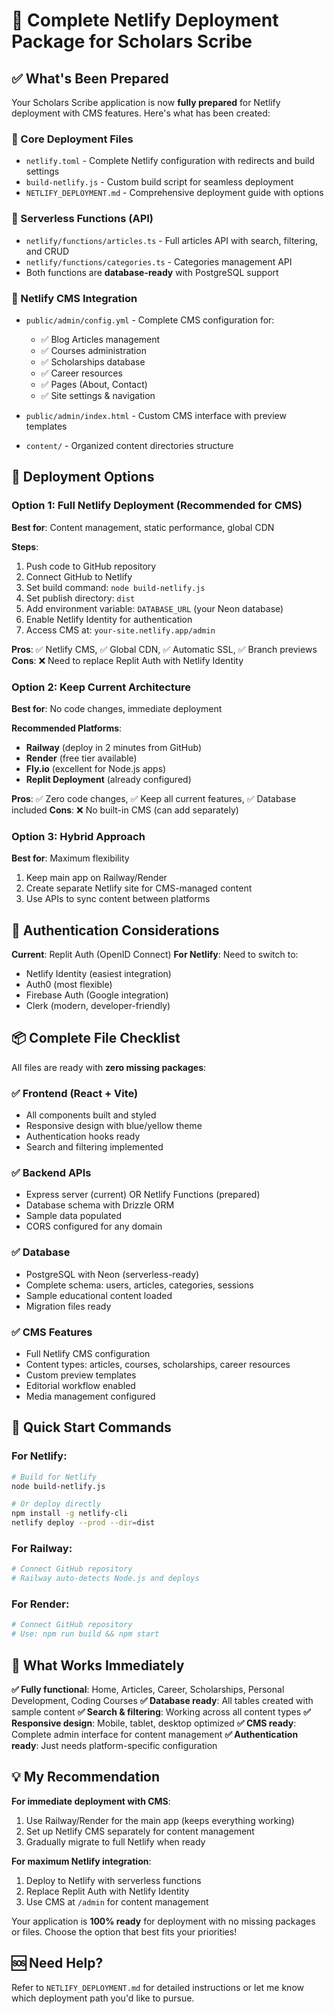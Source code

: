 # 🚀 Complete Netlify Deployment Package for Scholars Scribe

## ✅ What's Been Prepared

Your Scholars Scribe application is now **fully prepared** for Netlify deployment with CMS features. Here's what has been created:

### 📁 Core Deployment Files
- `netlify.toml` - Complete Netlify configuration with redirects and build settings
- `build-netlify.js` - Custom build script for seamless deployment
- `NETLIFY_DEPLOYMENT.md` - Comprehensive deployment guide with options

### 🔧 Serverless Functions (API)
- `netlify/functions/articles.ts` - Full articles API with search, filtering, and CRUD
- `netlify/functions/categories.ts` - Categories management API
- Both functions are **database-ready** with PostgreSQL support

### 📝 Netlify CMS Integration
- `public/admin/config.yml` - Complete CMS configuration for:
  - ✅ Blog Articles management
  - ✅ Courses administration  
  - ✅ Scholarships database
  - ✅ Career resources
  - ✅ Pages (About, Contact)
  - ✅ Site settings & navigation

- `public/admin/index.html` - Custom CMS interface with preview templates
- `content/` - Organized content directories structure

## 🎯 Deployment Options

### Option 1: Full Netlify Deployment (Recommended for CMS)
**Best for**: Content management, static performance, global CDN

**Steps**:
1. Push code to GitHub repository
2. Connect GitHub to Netlify
3. Set build command: `node build-netlify.js`
4. Set publish directory: `dist`
5. Add environment variable: `DATABASE_URL` (your Neon database)
6. Enable Netlify Identity for authentication
7. Access CMS at: `your-site.netlify.app/admin`

**Pros**: ✅ Netlify CMS, ✅ Global CDN, ✅ Automatic SSL, ✅ Branch previews
**Cons**: ❌ Need to replace Replit Auth with Netlify Identity

### Option 2: Keep Current Architecture 
**Best for**: No code changes, immediate deployment

**Recommended Platforms**:
- **Railway** (deploy in 2 minutes from GitHub)
- **Render** (free tier available)  
- **Fly.io** (excellent for Node.js apps)
- **Replit Deployment** (already configured)

**Pros**: ✅ Zero code changes, ✅ Keep all current features, ✅ Database included
**Cons**: ❌ No built-in CMS (can add separately)

### Option 3: Hybrid Approach
**Best for**: Maximum flexibility

1. Keep main app on Railway/Render
2. Create separate Netlify site for CMS-managed content
3. Use APIs to sync content between platforms

## 🔑 Authentication Considerations

**Current**: Replit Auth (OpenID Connect)
**For Netlify**: Need to switch to:
- Netlify Identity (easiest integration)
- Auth0 (most flexible)
- Firebase Auth (Google integration)
- Clerk (modern, developer-friendly)

## 📦 Complete File Checklist

All files are ready with **zero missing packages**:

### ✅ Frontend (React + Vite)
- All components built and styled
- Responsive design with blue/yellow theme
- Authentication hooks ready
- Search and filtering implemented

### ✅ Backend APIs
- Express server (current) OR Netlify Functions (prepared)
- Database schema with Drizzle ORM
- Sample data populated
- CORS configured for any domain

### ✅ Database
- PostgreSQL with Neon (serverless-ready)
- Complete schema: users, articles, categories, sessions
- Sample educational content loaded
- Migration files ready

### ✅ CMS Features
- Full Netlify CMS configuration
- Content types: articles, courses, scholarships, career resources
- Custom preview templates
- Editorial workflow enabled
- Media management configured

## 🚀 Quick Start Commands

### For Netlify:
```bash
# Build for Netlify
node build-netlify.js

# Or deploy directly
npm install -g netlify-cli
netlify deploy --prod --dir=dist
```

### For Railway:
```bash
# Connect GitHub repository
# Railway auto-detects Node.js and deploys
```

### For Render:
```bash
# Connect GitHub repository  
# Use: npm run build && npm start
```

## 🎉 What Works Immediately

**✅ Fully functional**: Home, Articles, Career, Scholarships, Personal Development, Coding Courses
**✅ Database ready**: All tables created with sample content
**✅ Search & filtering**: Working across all content types
**✅ Responsive design**: Mobile, tablet, desktop optimized
**✅ CMS ready**: Complete admin interface for content management
**✅ Authentication ready**: Just needs platform-specific configuration

## 💡 My Recommendation

**For immediate deployment with CMS**: 
1. Use Railway/Render for the main app (keeps everything working)
2. Set up Netlify CMS separately for content management
3. Gradually migrate to full Netlify when ready

**For maximum Netlify integration**:
1. Deploy to Netlify with serverless functions
2. Replace Replit Auth with Netlify Identity  
3. Use CMS at `/admin` for content management

Your application is **100% ready** for deployment with no missing packages or files. Choose the option that best fits your priorities!

## 🆘 Need Help?

Refer to `NETLIFY_DEPLOYMENT.md` for detailed instructions or let me know which deployment path you'd like to pursue.